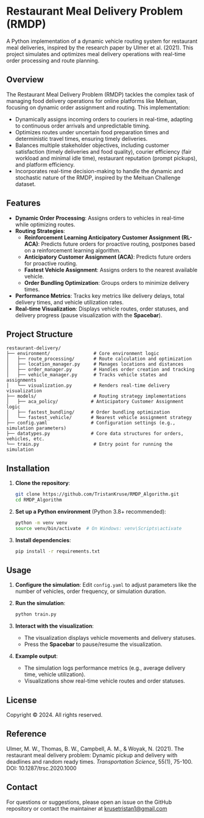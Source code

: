 # Restaurant Meal Delivery Problem (RMDP)

A Python implementation of a dynamic vehicle routing system for restaurant meal deliveries, inspired by the research paper by Ulmer et al. (2021). This project simulates and optimizes meal delivery operations with real-time order processing and route planning.

## Overview

The Restaurant Meal Delivery Problem (RMDP) tackles the complex task of managing food delivery operations for online platforms like Meituan, focusing on dynamic order assignment and routing. This implementation:

- Dynamically assigns incoming orders to couriers in real-time, adapting to continuous order arrivals and unpredictable timing.
- Optimizes routes under uncertain food preparation times and deterministic travel times, ensuring timely deliveries.
- Balances multiple stakeholder objectives, including customer satisfaction (timely deliveries and food quality), courier efficiency (fair workload and minimal idle time), restaurant reputation (prompt pickups), and platform efficiency.
- Incorporates real-time decision-making to handle the dynamic and stochastic nature of the RMDP, inspired by the Meituan Challenge dataset.


## Features

- **Dynamic Order Processing**: Assigns orders to vehicles in real-time while optimizing routes.
- **Routing Strategies**:
  - **Reinforcement Learning Anticipatory Customer Assignment (RL-ACA)**: Predicts future orders for proactive routing, postpones based on a reinforcement learning algorithm.
  - **Anticipatory Customer Assignment (ACA)**: Predicts future orders for proactive routing.
  - **Fastest Vehicle Assignment**: Assigns orders to the nearest available vehicle.
  - **Order Bundling Optimization**: Groups orders to minimize delivery times.
- **Performance Metrics**: Tracks key metrics like delivery delays, total delivery times, and vehicle utilization rates.
- **Real-time Visualization**: Displays vehicle routes, order statuses, and delivery progress (pause visualization with the **Spacebar**).

## Project Structure

```
restaurant-delivery/
├── environment/                # Core environment logic
│   ├── route_processing/       # Route calculation and optimization
│   ├── location_manager.py     # Manages locations and distances
│   ├── order_manager.py        # Handles order creation and tracking
│   ├── vehicle_manager.py      # Tracks vehicle states and assignments
│   └── visualization.py        # Renders real-time delivery visualization
├── models/                     # Routing strategy implementations
│   ├── aca_policy/            # Anticipatory Customer Assignment logic
│   ├── fastest_bundling/      # Order bundling optimization
│   └── fastest_vehicle/       # Nearest vehicle assignment strategy
├── config.yaml                # Configuration settings (e.g., simulation parameters)
├── datatypes.py               # Core data structures for orders, vehicles, etc.
└── train.py                    # Entry point for running the simulation
```

## Installation

1. **Clone the repository**:

   ```bash
   git clone https://github.com/TristanKruse/RMDP_Algorithm.git
   cd RMDP_Algorithm
   ```

2. **Set up a Python environment** (Python 3.8+ recommended):

   ```bash
   python -m venv venv
   source venv/bin/activate  # On Windows: venv\Scripts\activate
   ```

3. **Install dependencies**:

   ```bash
   pip install -r requirements.txt
   ```


## Usage

1. **Configure the simulation**: Edit `config.yaml` to adjust parameters like the number of vehicles, order frequency, or simulation duration.

2. **Run the simulation**:

   ```bash
   python train.py
   ```

3. **Interact with the visualization**:

   - The visualization displays vehicle movements and delivery statuses.
   - Press the **Spacebar** to pause/resume the visualization.

4. **Example output**:

   - The simulation logs performance metrics (e.g., average delivery time, vehicle utilization).
   - Visualizations show real-time vehicle routes and order statuses.


## License

Copyright © 2024. All rights reserved.

## Reference

Ulmer, M. W., Thomas, B. W., Campbell, A. M., & Woyak, N. (2021). The restaurant meal delivery problem: Dynamic pickup and delivery with deadlines and random ready times. *Transportation Science*, 55(1), 75-100. DOI: 10.1287/trsc.2020.1000

## Contact

For questions or suggestions, please open an issue on the GitHub repository or contact the maintainer at krusetristan1@gmail.com
